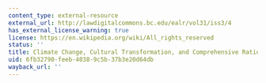 ```yaml
---
content_type: external-resource
external_url: http://lawdigitalcommons.bc.edu/ealr/vol31/iss3/4
has_external_license_warning: true
license: https://en.wikipedia.org/wiki/All_rights_reserved
status: ''
title: Climate Change, Cultural Transformation, and Comprehensive Rationality
uid: 6fb32790-feeb-4038-9c5b-37b3e20d64db
wayback_url: ''
---
```

